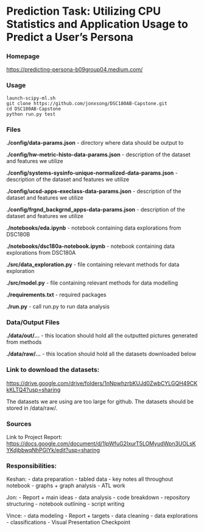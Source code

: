 # Prediction Task: Utilizing CPU Statistics and Application Usage to Predict a User’s Persona



### Homepage
https://predicting-persona-b09group04.medium.com/



### Usage
```
launch-scipy-ml.sh
git clone https://github.com/jonxsong/DSC180AB-Capstone.git
cd DSC180AB-Capstone
python run.py test
```



### Files
**./config/data-params.json** - directory where data should be output to

**./config/hw-metric-histo-data-params.json** - description of the dataset and features we utilize

**./config/systems-sysinfo-unique-normalized-data-params.json** - description of the dataset and features we utilize

**./config/ucsd-apps-execlass-data-params.json** - description of the dataset and features we utilize

**./config/frgnd_backgrnd_apps-data-params.json** - description of the dataset and features we utilize

**./notebooks/eda.ipynb** - notebook containing data explorations from DSC180B

**./notebooks/dsc180a-notebook.ipynb** - notebook containing data explorations from DSC180A

**./src/data_exploration.py** - file containing relevant methods for data exploration

**./src/model.py** - file containing relevant methods for data modelling

**./requirements.txt** - required packages

**./run.py** - call run.py to run data analysis



### Data/Output Files

**./data/out/...** - this location should hold all the outputted pictures generated from methods

**./data/raw/...** - this location should hold all the datasets downloaded below



### Link to download the datasets:
https://drive.google.com/drive/folders/1nNpwhzrbKUJd0ZwbCYLGQH49CKkKLTQ4?usp=sharing

The datasets we are using are too large for github. The datasets should be stored in /data/raw/.



### Sources
Link to Project Report: https://docs.google.com/document/d/1IpWfuG2IxurT5LOMyudWpn3UOLsKYKdjbbwqNhPGlYk/edit?usp=sharing



### Responsibilities:
Keshan:
    - data preparation
    - tabled data
    - key notes all throughout notebook
    - graphs + graph analysis
    - ATL work

Jon:
    - Report + main ideas
    - data analysis - code breakdown
    - repository structuring
    - notebook outlining
    - script writing

Vince:
    - data modeling
    - Report + targets
    - data cleaning
    - data explorations
    - classifications
    - Visual Presentation Checkpoint
